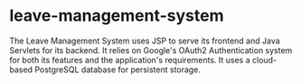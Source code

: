 # leave-management-system
The Leave Management System uses JSP to serve its frontend and Java Servlets for its backend. It relies on Google's OAuth2 Authentication system for both its features and the application's requirements. It uses a cloud-based PostgreSQL database for persistent storage.
